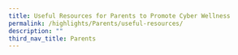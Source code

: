 ```yaml
---
title: Useful Resources for Parents to Promote Cyber Wellness
permalink: /highlights/Parents/useful-resources/
description: ""
third_nav_title: Parents
---
```

